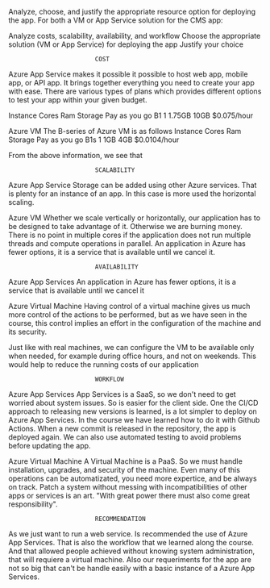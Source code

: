 Analyze, choose, and justify the appropriate resource option for deploying the app.
For both a VM or App Service solution for the CMS app:

Analyze costs, scalability, availability, and workflow
Choose the appropriate solution (VM or App Service) for deploying the app
Justify your choice


                            COST
Azure App Service makes it possible it possible to host web app, mobile app, or API app. It brings together everything you need to create your app with ease.
There are various types of plans which provides different options to test your app within your  given budget.

Instance		Cores		    Ram		        Storage 		Pay as you go
B1			      1		        1.75GB		    10GB			$0.075/hour


Azure VM
The B-series of Azure VM is as follows 
Instance		Cores		    Ram		        Storage 		Pay as you go
B1s			    1		        1GB		        4GB			    $0.0104/hour

From the above information, we see that 



                            SCALABILITY

Azure App Service
Storage can be added using other Azure services. That is plenty for an instance of an app. In this case is more used the horizontal scaling.


Azure VM
Whether we scale vertically or horizontally, our application has to be designed to take advantage of it. Otherwise we are burning money.
There is no point in multiple cores if the application does not run multiple threads and compute operations in parallel.
An application in Azure has fewer options, it is a service that is available until we cancel it.


                            AVAILABILITY

Azure App Services
An application in Azure has fewer options, it is a service that is available until we cancel it

Azure Virtual Machine
Having control of a virtual machine gives us much more control of the actions to be performed, but as we have seen in the course, this control implies an effort in the configuration of the machine and its security.

Just like with real machines, we can configure the VM to be available only when needed, for example during office hours, and not on weekends. This would help to reduce the running costs of our application


                            WORKFLOW


Azure App Services
App Services is a SaaS, so we don't need to get worried about system issues. So is easier for the client side. One the CI/CD approach to releasing new versions is learned, is a lot simpler to deploy on Azure App Services. In the course we have learned how to do it with Github Actions. When a new commit is released in the repository, the app is deployed again. We can also use automated testing to avoid problems before updating the app.

Azure Virtual Machine
A Virtual Machine is a PaaS. So we must handle installation, upgrades, and security of the machine. Even many of this operations can be automatizated, you need more expertice, and be always on track. Patch a system without messing with incompatibilities of other apps or services is an art. "With great power there must also come great responsibility".



                            RECOMMENDATION

As we just want to run a web service. Is recommended the use of Azure App Services.
That is also the workflow that we learned along the course. And that allowed people achieved without knowing system administration, that will requiere a virtual machine.
Also our requeriments for the app are not so big that can't be handle easily with a basic instance of a Azure App Services.
